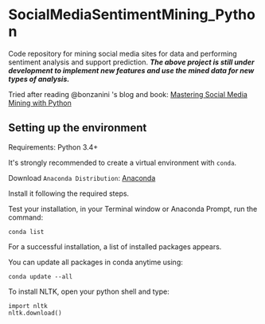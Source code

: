 # SocialMediaSentimentMining_Python

Code repository for mining social media sites for data and performing sentiment analysis and support prediction. __*The above project is still under development to implement new features and use the mined data for new types of analysis.*__

Tried after reading @bonzanini 's blog and book: [Mastering Social Media Mining with Python](https://www.packtpub.com/big-data-and-business-intelligence/mastering-social-media-mining-python)

## Setting up the environment

Requirements: Python 3.4+

It's strongly recommended to create a virtual environment with `conda`.

Download `Anaconda Distribution`:
[Anaconda](https://www.anaconda.com/download/)

Install it following the required steps.

Test your installation, in your Terminal window or Anaconda Prompt,
run the command:
```
conda list
```
For a successful installation, a list of installed packages appears.

You can update all packages in conda anytime using:
```
conda update --all
```
To install NLTK, open your python shell and type:
```
import nltk
nltk.download()
```



